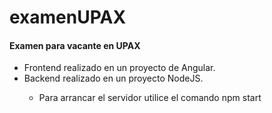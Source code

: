 # examenUPAX
<h4>Examen para vacante en UPAX</h4>
<ul>
  <li>Frontend realizado en un proyecto de Angular.</li>
  <li>Backend realizado en un proyecto NodeJS.</li>
  <ul><li>Para arrancar el servidor utilice el comando npm start</li></ul>
</ul>
